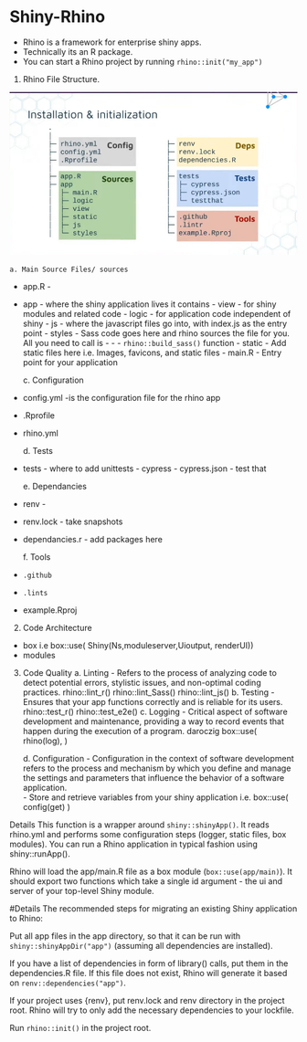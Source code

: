 # Shiny-Rhino
- Rhino is a framework for enterprise shiny apps.
- Technically its an R package.
- You can start a Rhino project by running 
        `rhino::init("my_app")`

1. Rhino File Structure.

![alt text](image.png)

    a. Main Source Files/ sources
- app.R - 
- app - where the shiny application lives it contains
        - view - for shiny modules and related code 
        - logic - for application code independent of shiny
        - js - where the javascript files go into, with index.js as the entry point
        - styles - Sass code goes here and rhino sources the file for you. All you need to call is - - -    `rhino::build_sass()` function
        - static - Add static files here i.e. Images, favicons, and static files
        - main.R - Entry point for your application

    c. Configuration
- config.yml -is the configuration file for the rhino app
- .Rprofile
- rhino.yml

    d. Tests 
- tests - where to add unittests
      - cypress
      - cypress.json
      - test that

    e. Dependancies
- renv -
- renv.lock - take snapshots
- dependancies.r - add packages here

    f. Tools
- `.github`
- `.lints`
- example.Rproj


2. Code Architecture
- box i.e
        box::use(
            Shiny(Ns,moduleserver,Uioutput, renderUI))
- modules

3. Code Quality
    a. Linting - Refers to the process of analyzing code to detect potential errors, stylistic issues, and non-optimal coding practices.
            rhino::lint_r()
            rhino::lint_Sass()
            rhino::lint_js()
    b. Testing - Ensures that your app functions correctly and is reliable for its users.
            rhino::test_r()
            rhino::test_e2e()
    c. Logging - Critical aspect of software development and maintenance, providing a way to record events that happen during the execution of a program. 
            daroczig
            box::use(
                rhino(log),
            )
        
    d. Configuration - Configuration in the context of software development refers to the process and mechanism by which you define and manage the settings and parameters that influence the behavior of a software application.   
        - Store and retrieve variables from your shiny application i.e. 
                box::use(
                    config(get)
                )


Details
This function is a wrapper around `shiny::shinyApp()`. It reads rhino.yml and performs some configuration steps (logger, static files, box modules). You can run a Rhino application in typical fashion using shiny::runApp().

Rhino will load the app/main.R file as a box module (`box::use(app/main)`). It should export two functions which take a single id argument - the ui and server of your top-level Shiny module.

#Details
The recommended steps for migrating an existing Shiny application to Rhino:

Put all app files in the app directory, so that it can be run with `shiny::shinyAppDir("app")` (assuming all dependencies are installed).

If you have a list of dependencies in form of library() calls, put them in the dependencies.R file. If this file does not exist, Rhino will generate it based on `renv::dependencies("app")`.

If your project uses {renv}, put renv.lock and renv directory in the project root. Rhino will try to only add the necessary dependencies to your lockfile.

Run `rhino::init()` in the project root.

